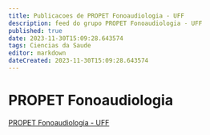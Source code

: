```yaml
---
title: Publicacoes de PROPET Fonoaudiologia - UFF 
description: feed do grupo PROPET Fonoaudiologia - UFF
published: true
date: 2023-11-30T15:09:28.643574
tags: Ciencias da Saude
editor: markdown
dateCreated: 2023-11-30T15:09:28.643574
---
```


# PROPET Fonoaudiologia
[PROPET Fonoaudiologia - UFF](/grupo/117PROPETFonoaudiologiaUFF.md)